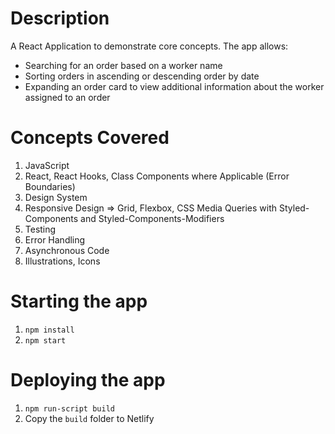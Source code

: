 # Description

A React Application to demonstrate core concepts. The app allows:

- Searching for an order based on a worker name
- Sorting orders in ascending or descending order by date
- Expanding an order card to view additional information about the worker assigned to an order

# Concepts Covered

1. JavaScript
2. React, React Hooks, Class Components where Applicable (Error Boundaries)
3. Design System
4. Responsive Design => Grid, Flexbox, CSS Media Queries with Styled-Components and Styled-Components-Modifiers
5. Testing
6. Error Handling
7. Asynchronous Code
8. Illustrations, Icons

# Starting the app

1. `npm install`
2. `npm start`

# Deploying the app

1. `npm run-script build`
2. Copy the `build` folder to Netlify
